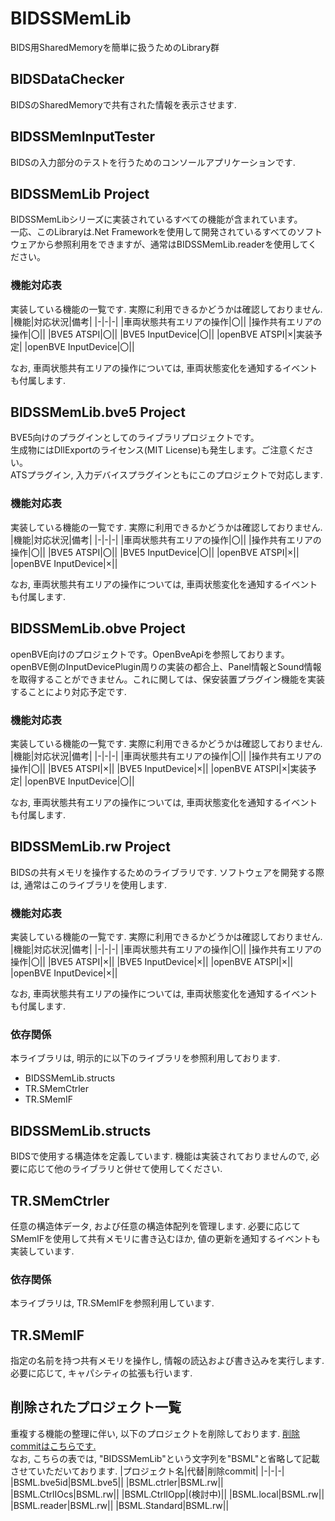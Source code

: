 # BIDSSMemLib
BIDS用SharedMemoryを簡単に扱うためのLibrary群


## BIDSDataChecker
BIDSのSharedMemoryで共有された情報を表示させます.


## BIDSSMemInputTester
BIDSの入力部分のテストを行うためのコンソールアプリケーションです.


## BIDSSMemLib Project
BIDSSMemLibシリーズに実装されているすべての機能が含まれています。  
一応、このLibraryは.Net Frameworkを使用して開発されているすべてのソフトウェアから参照利用をできますが、通常はBIDSSMemLib.readerを使用してください。  
### 機能対応表
実装している機能の一覧です.  実際に利用できるかどうかは確認しておりません.
|機能|対応状況|備考|
|-|-|-|
|車両状態共有エリアの操作|〇||
|操作共有エリアの操作|〇||
|BVE5 ATSPI|〇||
|BVE5 InputDevice|〇||
|openBVE ATSPI|×|実装予定|
|openBVE InputDevice|〇||

なお, 車両状態共有エリアの操作については, 車両状態変化を通知するイベントも付属します.


## BIDSSMemLib.bve5 Project
BVE5向けのプラグインとしてのライブラリプロジェクトです。  
生成物にはDllExportのライセンス(MIT License)も発生します。ご注意ください。  
ATSプラグイン, 入力デバイスプラグインともにこのプロジェクトで対応します.
### 機能対応表
実装している機能の一覧です.  実際に利用できるかどうかは確認しておりません.
|機能|対応状況|備考|
|-|-|-|
|車両状態共有エリアの操作|〇||
|操作共有エリアの操作|〇||
|BVE5 ATSPI|〇||
|BVE5 InputDevice|〇||
|openBVE ATSPI|×||
|openBVE InputDevice|×||

なお, 車両状態共有エリアの操作については, 車両状態変化を通知するイベントも付属します.


## BIDSSMemLib.obve Project
openBVE向けのプロジェクトです。OpenBveApiを参照しております。  
openBVE側のInputDevicePlugin周りの実装の都合上、Panel情報とSound情報を取得することができません。これに関しては、保安装置プラグイン機能を実装することにより対応予定です.
### 機能対応表
実装している機能の一覧です.  実際に利用できるかどうかは確認しておりません.
|機能|対応状況|備考|
|-|-|-|
|車両状態共有エリアの操作|〇||
|操作共有エリアの操作|〇||
|BVE5 ATSPI|×||
|BVE5 InputDevice|×||
|openBVE ATSPI|×|実装予定|
|openBVE InputDevice|〇||

なお, 車両状態共有エリアの操作については, 車両状態変化を通知するイベントも付属します.


## BIDSSMemLib.rw Project
BIDSの共有メモリを操作するためのライブラリです.  ソフトウェアを開発する際は, 通常はこのライブラリを使用します.
### 機能対応表
実装している機能の一覧です.  実際に利用できるかどうかは確認しておりません.
|機能|対応状況|備考|
|-|-|-|
|車両状態共有エリアの操作|〇||
|操作共有エリアの操作|〇||
|BVE5 ATSPI|×||
|BVE5 InputDevice|×||
|openBVE ATSPI|×||
|openBVE InputDevice|×||

なお, 車両状態共有エリアの操作については, 車両状態変化を通知するイベントも付属します.
### 依存関係
本ライブラリは, 明示的に以下のライブラリを参照利用しております.
- BIDSSMemLib.structs
- TR.SMemCtrler
- TR.SMemIF


## BIDSSMemLib.structs
BIDSで使用する構造体を定義しています.  機能は実装されておりませんので, 必要に応じて他のライブラリと併せて使用してください.


## TR.SMemCtrler
任意の構造体データ, および任意の構造体配列を管理します.  必要に応じてSMemIFを使用して共有メモリに書き込むほか, 値の更新を通知するイベントも実装しています.
### 依存関係
本ライブラリは, TR.SMemIFを参照利用しています.


## TR.SMemIF
指定の名前を持つ共有メモリを操作し, 情報の読込および書き込みを実行します.  必要に応じて, キャパシティの拡張も行います.


## 削除されたプロジェクト一覧
重複する機能の整理に伴い, 以下のプロジェクトを削除しております.  [削除commitはこちらです.](/)  
なお, こちらの表では, "BIDSSMemLib"という文字列を"BSML"と省略して記載させていただいております.
|プロジェクト名|代替|削除commit|
|-|-|-|
|BSML.bve5id|BSML.bve5||
|BSML.ctrler|BSML.rw||
|BSML.CtrlIOcs|BSML.rw||
|BSML.CtrlIOpp|(検討中)||
|BSML.local|BSML.rw||
|BSML.reader|BSML.rw||
|BSML.Standard|BSML.rw||

